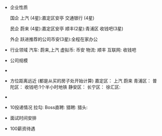 - 企业性质
  
  国企
  上汽 (4星):嘉定区安亭
  交通银行 (4星)
  
  民企
  蔚来 (4星):嘉定区安亭
  顺丰(2星):青浦区
  收钱吧(3星)
  
  外企
  跃进推荐的公司币安(3星):全程在家办公
- 行业领域
  汽车:
  蔚来,上汽
  虚拟币:
  币安
  物流:
  顺丰
  互联网:
  收钱吧
- 公司规模
-
- 方位距离远近
  (都是从买的房子处开始计算)
  嘉定区：
  上汽
  蔚来
  青浦区：
  普陀区：
  收钱吧:1个半小时地铁
  静安区：
  长宁区：
  徐汇区:
-
- 10投递情况
  拉勾:
  Boss直聘:
  猎聘:
  猎头:
- 面试时间安排
- 100薪资待遇